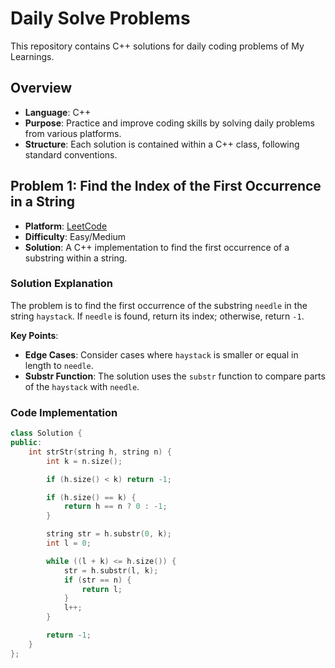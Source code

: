# Daily Solve Problems

This repository contains C++ solutions for daily coding problems of My Learnings.
## Overview

- **Language**: C++
- **Purpose**: Practice and improve coding skills by solving daily problems from various platforms.
- **Structure**: Each solution is contained within a C++ class, following standard conventions.

## Problem 1: Find the Index of the First Occurrence in a String

- **Platform**: [LeetCode](https://leetcode.com/problems/find-the-index-of-the-first-occurrence-in-a-string/?envType=study-plan-v2&envId=top-interview-150)
- **Difficulty**: Easy/Medium
- **Solution**: A C++ implementation to find the first occurrence of a substring within a string.

### Solution Explanation

The problem is to find the first occurrence of the substring `needle` in the string `haystack`. If `needle` is found, return its index; otherwise, return `-1`.

**Key Points**:
- **Edge Cases**: Consider cases where `haystack` is smaller or equal in length to `needle`.
- **Substr Function**: The solution uses the `substr` function to compare parts of the `haystack` with `needle`.

### Code Implementation

```cpp
class Solution {
public:
    int strStr(string h, string n) {
        int k = n.size();

        if (h.size() < k) return -1;

        if (h.size() == k) {
            return h == n ? 0 : -1;
        }

        string str = h.substr(0, k);
        int l = 0;

        while ((l + k) <= h.size()) {
            str = h.substr(l, k);
            if (str == n) {
                return l;
            }
            l++;
        }

        return -1;
    }
};
